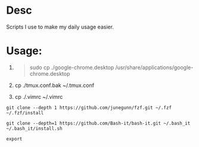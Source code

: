 # Desc

Scripts I use to make my daily usage easier.

# Usage:

1. > sudo cp ./google-chrome.desktop /usr/share/applications/google-chrome.desktop

2. cp ./tmux.conf.bak ~/.tmux.conf

3. cp ./.vimrc ~/.vimrc

```{bash}
git clone --depth 1 https://github.com/junegunn/fzf.git ~/.fzf
~/.fzf/install

git clone --depth=1 https://github.com/Bash-it/bash-it.git ~/.bash_it
~/.bash_it/install.sh

export



```

```

```

